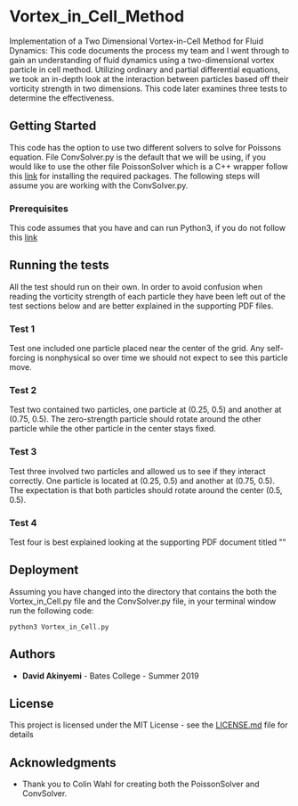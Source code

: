 # Vortex_in_Cell_Method
Implementation of a Two Dimensional Vortex-in-Cell Method for Fluid Dynamics: This code documents the process my team and I went through to gain an understanding of fluid dynamics using a two-dimensional vortex particle in cell method. Utilizing ordinary and partial differential equations, we took an in-depth look at the interaction between particles based off their vorticity strength in two dimensions. This code later examines three tests to determine the effectiveness.

## Getting Started

This code has the option to use two different solvers to solve for Poissons equation. File ConvSolver.py is the default that we will be using, if you would like to use the other file PoissonSolver which is a C++ wrapper follow this [link]() for installing the required packages. The following steps will assume you are working with the ConvSolver.py. 

### Prerequisites

This code assumes that you have and can run Python3, if you do not follow this [link](https://realpython.com/installing-python/)

## Running the tests

All the test should run on their own. In order to avoid confusion when reading the vorticity strength of each particle they have been left out of the test sections below and are better explained in the supporting PDF files.

### Test 1

Test one included one particle placed near the center of the grid. Any self-forcing is nonphysical so over time we should not expect to see this particle move.

### Test 2

Test two contained two particles, one particle at (0.25, 0.5) and another at (0.75, 0.5). The zero-strength particle should rotate around the other particle while the other particle in the center stays fixed.

### Test 3

Test three involved two particles and allowed us to see if they interact correctly. One particle is located at (0.25, 0.5) and another at (0.75, 0.5). The expectation is that both particles should rotate around the center (0.5, 0.5).

### Test 4

Test four is best explained looking at the supporting PDF document titled ""

## Deployment

Assuming you have changed into the directory that contains the both the Vortex_in_Cell.py file and the ConvSolver.py file, in your terminal window run the following code:

```
python3 Vortex_in_Cell.py
```

## Authors

* **David Akinyemi** - Bates College - Summer 2019

## License

This project is licensed under the MIT License - see the [LICENSE.md](LICENSE.md) file for details

## Acknowledgments

* Thank you to Colin Wahl for creating both the PoissonSolver and ConvSolver.
